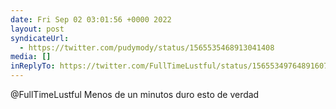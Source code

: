 ```yaml
---
date: Fri Sep 02 03:01:56 +0000 2022
layout: post
syndicateUrl:
  - https://twitter.com/pudymody/status/1565535468913041408
media: []
inReplyTo: https://twitter.com/FullTimeLustful/status/1565534976489160706
---
```

@FullTimeLustful Menos de un minutos duro esto de verdad

